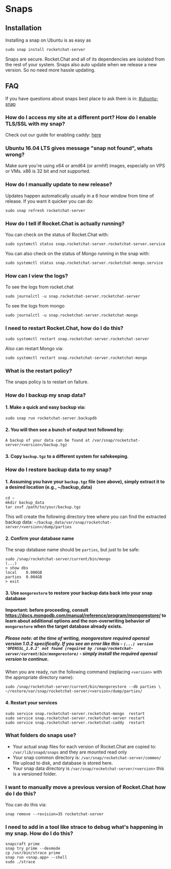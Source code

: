 # Snaps

## Installation

Installing a snap on Ubuntu is as easy as

```
sudo snap install rocketchat-server
```

Snaps are secure. Rocket.Chat and all of its dependencies are isolated from the rest of your system. Snaps also auto update when we release a new version. So no need more hassle updating.


## FAQ
If you have questions about snaps best place to ask them is in: [#ubuntu-snap](https://demo.rocket.chat/channel/ubuntu-snap)

### How do I access my site at a different port?  How do I enable TLS/SSL with my snap?

Check out our guide for enabling caddy: [here](/3.%20Installation/4.%20Manual%20Installation/Ubuntu/Snaps/AutoSSL.md)

### Ubuntu 16.04 LTS gives message "snap not found", whats wrong?

Make sure you're using x64 or amd64 (or armhf) images, especially on VPS or VMs. x86 is 32 bit and not supported.

### How do I manually update to new release?

Updates happen automatically usually in a 6 hour window from time of release.  If you want it quicker you can do:
```
sudo snap refresh rocketchat-server
```

### How do I tell if Rocket.Chat is actually running?

You can check on the status of Rocket.Chat with:
```
sudo systemctl status snap.rocketchat-server.rocketchat-server.service
```

You can also check on the status of Mongo running in the snap with:
```
sudo systemctl status snap.rocketchat-server.rocketchat-mongo.service
```

### How can I view the logs?

To see the logs from rocket.chat 
```
sudo journalctl -u snap.rocketchat-server.rocketchat-server
```

To see the logs from mongo 
```
sudo journalctl -u snap.rocketchat-server.rocketchat-mongo
```

### I need to restart Rocket.Chat, how do I do this?

```
sudo systemctl restart snap.rocketchat-server.rocketchat-server
```
Also can restart Mongo via:
```
sudo systemctl restart snap.rocketchat-server.rocketchat-mongo
```

### What is the restart policy?

The snaps policy is to restart on failure.

### How do I backup my snap data?

#### 1. Make a quick and easy backup via:
```
sudo snap run rocketchat-server.backupdb
```

#### 2. You will then see a bunch of output text followed by:
```
A backup of your data can be found at /var/snap/rocketchat-server/<version>/backup.tgz
```

#### 3. Copy `backup.tgz` to a different system for safekeeping.

### How do I restore backup data to my snap?

#### 1. Assuming you have your `backup.tgz` file (see above), simply extract it to a desired location (e.g., ~/backup_data)
```
cd ~
mkdir backup_data
tar zxvf /path/to/your/backup.tgz
```

This will create the following directory tree where you can find the extracted backup data:
`~/backup_data/var/snap/rocketchat-server/<version>/dump/parties`

#### 2. Confirm your database name
The snap database name should be `parties`, but just to be safe:
```
sudo /snap/rocketchat-server/current/bin/mongo
(...)
> show dbs
local    0.000GB
parties  0.004GB
> exit
```

#### 3. Use `mongorestore` to restore your backup data back into your snap database
#### Important: before proceeding, consult https://docs.mongodb.com/manual/reference/program/mongorestore/ to learn about additional options and the non-overwriting behavior of `mongorestore` when the target database already exists.

##### Please note: at the time of writing, mongorestore required openssl version 1.0.2 specifically. If you see an error like this - `(...) version 'OPENSSL_1.0.2' not found (required by /snap/rocketchat-server/current/bin/mongorestore)` - simply install the required openssl version to continue.

When you are ready, run the following command (replacing `<version>` with the appropriate directory name):
```
sudo /snap/rocketchat-server/current/bin/mongorestore --db parties \
~/restore/var/snap/rocketchat-server/<version>/dump/parties/
```

#### 4. Restart your services
```
sudo service snap.rocketchat-server.rocketchat-mongo  restart
sudo service snap.rocketchat-server.rocketchat-server restart
sudo service snap.rocketchat-server.rocketchat-caddy  restart
```

### What folders do snaps use?

* Your actual snap files for each version of Rocket.Chat are copied to: `/var/lib/snapd/snaps` and they are mounted read only
* Your snap common directory is: `/var/snap/rocketchat-server/common/` file upload to disk, and database is stored here.
* Your snap data directory is `/var/snap/rocketchat-server/<version>` this is a versioned folder.

### I want to manually move a previous version of Rocket.Chat how do I do this?

You can do this via:
```
snap remove --revision=35 rocketchat-server
```

<!--### I need to install snaps on a computer with out a network, how do I get the snaps?

You will need two things.  First you need the ubuntu-core snap.  This is a base snap that is normally auto downloaded if you are connected to the internet.  You can get this via:
```
curl -X GET -H "Content-Type: application/json" -H "X-Ubuntu-Series: 16" -H "X-Ubuntu-Architecture: amd64" "https://search.apps.ubuntu.com/api/v1/snaps/details/ubuntu-core?channel=stable&confinement=strict"
```
Make sure to change the architecture if differs from amd64

Then you need to get the Rocket.Chat snap via:

```
curl -X GET -H "Content-Type: application/json" -H "X-Ubuntu-Series: 16" -H "X-Ubuntu-Architecture: amd64" "https://search.apps.ubuntu.com/api/v1/snaps/details/rocketchat-server?channel=stable&confinement=strict"
```
-->
### I need to add in a tool like strace to debug what's happening in my snap.  How do I do this?

```
snapcraft prime
snap try prime --devmode
cp /usr/bin/strace prime
snap run <snap.app> --shell
sudo ./strace
```
